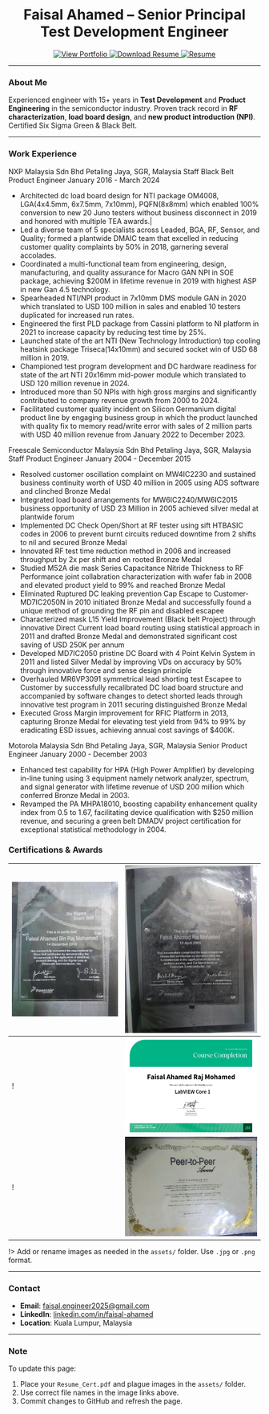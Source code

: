 <h1 align="center">Faisal Ahamed – Senior Principal Test Development Engineer</h1>

<p align="center">
  <a href="https://faisalahamed2025.github.io/Faisal_Portfolio/" target="_blank">
    <img src="https://img.shields.io/badge/View-Portfolio-blue?style=for-the-badge" alt="View Portfolio" />
  </a>
  <a href="assets/Resume_Cert.pdf" download>
    <img src="https://img.shields.io/badge/Resume-Certificates-orange?style=for-the-badge" alt="Download Resume" />
   <a href="assets/" download>
    <img src="https://img.shields.io/badge/Resume-orange?style=for-the-badge" alt="Resume" />
    
  </a>
</p>

---

### About Me

Experienced engineer with 15+ years in **Test Development** and **Product Engineering** in the semiconductor industry. Proven track record in **RF characterization**, **load board design**, and **new product introduction (NPI)**. Certified Six Sigma Green & Black Belt.

---
### Work Experience


NXP Malaysia Sdn Bhd Petaling Jaya, SGR, Malaysia
Staff Black Belt Product Engineer January 2016 - March 2024

- Architected dc load board design for NTI package OM4008, LGA(4x4.5mm, 6x7.5mm, 7x10mm), PQFN(8x8mm) which
enabled 100% conversion to new 20 Juno testers without business disconnect in 2019 and honored with multiple TEA awards.|
- Led a diverse team of 5 specialists across Leaded, BGA, RF, Sensor, and Quality; formed a plantwide DMAIC team that
excelled in reducing customer quality complaints by 50% in 2018, garnering several accolades.
- Coordinated a multi-functional team from engineering, design, manufacturing, and quality assurance for Macro GAN NPI in
SOE package, achieving $200M in lifetime revenue in 2019 with highest ASP in new Gan 4.5 technology.
- Spearheaded NTI/NPI product in 7x10mm DMS module GAN in 2020 which translated to USD 100 million in sales and
enabled 10 testers duplicated for increased run rates.
- Engineered the first PLD package from Cassini platform to NI platform in 2021 to increase capacity by reducing test time by
25%.
- Launched state of the art NTI (New Technology Introduction) top cooling heatsink package Triseca(14x10mm) and secured
socket win of USD 68 million in 2019.
- Championed test program development and DC hardware readiness for state of the art NTI 20x16mm mid-power module
which translated to USD 120 million revenue in 2024.
- Introduced more than 50 NPIs with high gross margins and significantly contributed to company revenue growth from 2000
to 2024.
- Facilitated customer quality incident on Silicon Germanium digital product line by engaging business group in which the
product launched with quality fix to memory read/write error with sales of 2 million parts with USD 40 million revenue from
January 2022 to December 2023.

Freescale Semiconductor Malaysia Sdn Bhd Petaling Jaya, SGR, Malaysia
Staff Product Engineer January 2004 - December 2015

- Resolved customer oscillation complaint on MW4IC2230 and sustained business continuity worth of USD 40 million in 2005
using ADS software and clinched Bronze Medal
- Integrated load board arrangements for MW6IC2240/MW6IC2015 business opportunity of USD 23 Million in 2005 achieved
silver medal at plantwide forum
- Implemented DC Check Open/Short at RF tester using sift HTBASIC codes in 2006 to prevent burnt circuits reduced downtime
from 2 shifts to nil and secured Bronze Medal
- Innovated RF test time reduction method in 2006 and increased throughput by 2x per shift and en rooted Bronze Medal
- Studied M52A die mask Series Capacitance Nitride Thickness to RF Performance joint collabration characterization with
wafer fab in 2008 and elevated product yield to 99% and reached Bronze Medal
- Eliminated Ruptured DC leaking prevention Cap Escape to Customer-MD7IC2050N in 2010 initiated Bronze Medal and
successfully found a unique method of grounding the RF pin and disabled escapee
- Characterized mask L15 Yield Improvement (Black belt Project) through innovative Direct Current load board routing using
statistical approach in 2011 and drafted Bronze Medal and demonstrated significant cost saving of USD 250K per annum
- Developed MD7IC2050 pristine DC Board with 4 Point Kelvin System in 2011 and listed Silver Medal by improving VDs on
accuracy by 50% through innovative force and sense design principle
- Overhauled MR6VP3091 symmetrical lead shorting test Escapee to Customer by successfully recalibrated DC load board
structure and accompanied by software changes to detect shorted leads through innovative test program in 2011 securing
distinguished Bronze Medal
- Executed Gross Margin improvement for RFIC Platform in 2013, capturing Bronze Medal for elevating test yield from 94%
to 99% by eradicating ESD issues, achieving annual cost savings of $400K.

Motorola Malaysia Sdn Bhd Petaling Jaya, SGR, Malaysia
Senior Product Engineer January 2000 - December 2003

- Enhanced test capability for HPA (High Power Amplifier) by developing in-line tuning using 3 equipment namely network
analyzer, spectrum, and signal generator with lifetime revenue of USD 200 million which conferred Bronze Medal in 2003.
- Revamped the PA MHPA18010, boosting capability enhancement quality index from 0.5 to 1.67, facilitating device
qualification with $250 million revenue, and securing a green belt DMADV project certification for exceptional statistical
methodology in 2004.


### Certifications & Awards

| ![Cert 1](assets/plague1.jpg) | ![Cert 2](assets/plague2.jpg) |
|-------------------------------|-------------------------------|
!| ![Cert 3](assets/plague3.jpg) | !![Cert 4](assets/plague4.jpg) |
!| ![Cert 5](assets/plague5.jpg) | !![Cert 6](assets/plague6.jpg) |

!> Add or rename images as needed in the `assets/` folder. Use `.jpg` or `.png` format.

---

### Contact

- **Email**: faisal.engineer2025@gmail.com  
- **LinkedIn**: [linkedin.com/in/faisal-ahamed](https://www.linkedin.com/in/faisal-ahamed)  
- **Location**: Kuala Lumpur, Malaysia

---

### Note

To update this page:
1. Place your `Resume_Cert.pdf` and plague images in the `assets/` folder.
2. Use correct file names in the image links above.
3. Commit changes to GitHub and refresh the page.
